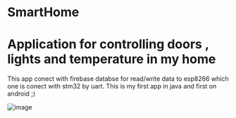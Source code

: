 # SmartHome
# Application for controlling doors , lights and temperature in my home

This app conect with firebase databse for read/write data to esp8266 which one is conect with stm32 by uart.
This is my first app in java and first on android ;) 


![image](https://user-images.githubusercontent.com/34142069/58507166-64a09f80-8191-11e9-85c0-41ba071936ed.png)
